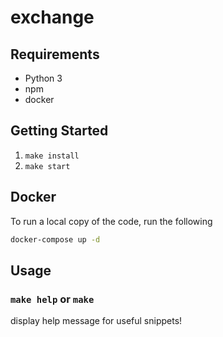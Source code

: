 # exchange

## Requirements

- Python 3
- npm
- docker

## Getting Started

1. `make install`
2. `make start`

## Docker
To run a local copy of the code, run the following

```bash
docker-compose up -d
```

## Usage

### `make help` or `make`

display help message for useful snippets!
